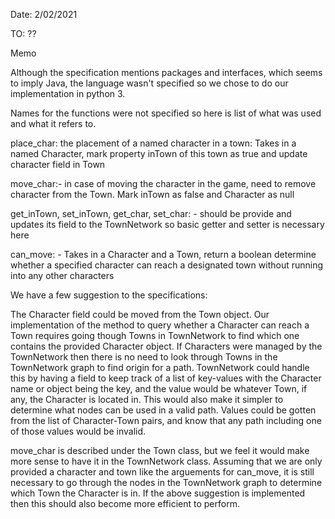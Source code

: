 Date: 2/02/2021

TO: ??


Memo

Although the specification mentions packages and interfaces, which seems to imply Java, the language wasn't specified so we chose to do our implementation in python 3.

Names for the functions were not specified so here is list of what was used and what it refers to.

place_char: the placement of a named character in a town: Takes in a named Character, mark property inTown of this town as true and update character field in Town

move_char:- in case of moving the character in the game, need to remove character from the Town. Mark inTown as false and Character as null

get_inTown, set_inTown, get_char, set_char: - should be provide and updates its field to the TownNetwork so basic getter and setter is necessary here 

can_move: - Takes in a Character and a Town, return a boolean determine whether a specified character can reach a designated town without running into any other characters


We have a few suggestion to the specifications:

The Character field could be moved from the Town object. Our implementation of the method to query whether a Character can reach a Town requires going though Towns in TownNetwork to find which one contains the provided Character object. If Characters were managed by the TownNetwork then there is no need to look through Towns in the TownNetwork graph to find origin for a path. TownNetwork could handle this by having a field to keep track of a list of key-values with the Character name or object being the key, and the value would be whatever Town, if any, the Character is located in. 
    This would also make it simpler to determine what nodes can be used in a valid path. Values could be gotten from  the list of Character-Town pairs, and know that any path including one of those values would be invalid.

move_char is described under the Town class, but we feel it would make more sense to have it in the TownNetwork class. Assuming that we are only provided a character and town like the arguements for can_move, it is still necessary to go through the nodes in the TownNetwork graph to determine which Town the Character is in. If the above suggestion is implemented then this should also become more efficient to perform.
